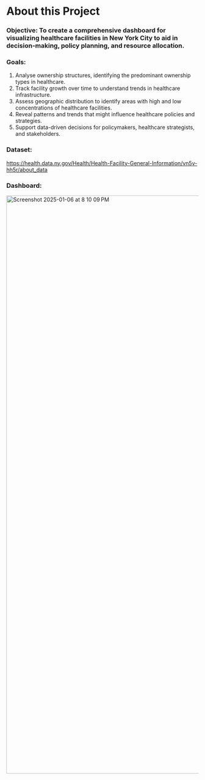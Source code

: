 # About this Project
### Objective: To create a comprehensive dashboard for visualizing healthcare facilities in New York City to aid in decision-making, policy planning, and resource allocation.

### Goals:
1. Analyse ownership structures, identifying the predominant ownership types in healthcare.
2. Track facility growth over time to understand trends in healthcare infrastructure.
3. Assess geographic distribution to identify areas with high and low concentrations of healthcare facilities.
4. Reveal patterns and trends that might influence healthcare policies and strategies.
5. Support data-driven decisions for policymakers, healthcare strategists, and stakeholders.

### Dataset:
https://health.data.ny.gov/Health/Health-Facility-General-Information/vn5v-hh5r/about_data

### Dashboard:
<img width="1512" alt="Screenshot 2025-01-06 at 8 10 09 PM" src="https://github.com/user-attachments/assets/13575457-2a4b-4ce1-8960-505de47bb556" />


